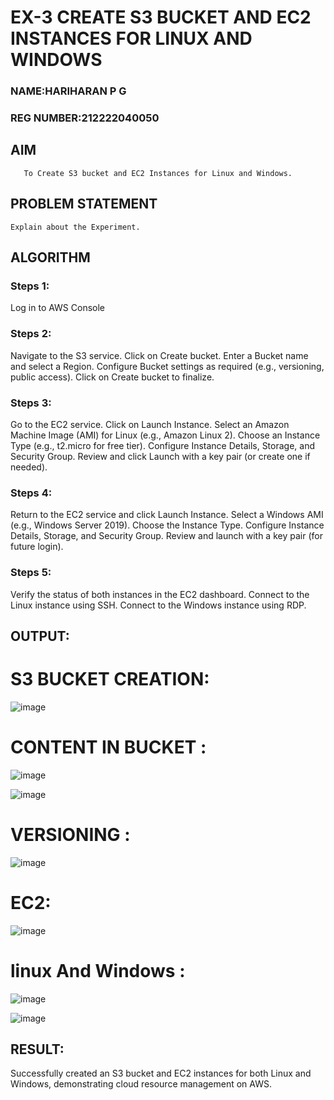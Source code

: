  # EX-3 CREATE S3 BUCKET AND EC2 INSTANCES FOR LINUX AND WINDOWS
 
 ### NAME:HARIHARAN P G
 ### REG NUMBER:212222040050


  ## AIM
       To Create S3 bucket and EC2 Instances for Linux and Windows.
## PROBLEM STATEMENT
    Explain about the Experiment.

## ALGORITHM
 ### Steps 1:
 Log in to AWS Console
 ### Steps 2:
 Navigate to the S3 service.
Click on Create bucket.
Enter a Bucket name and select a Region.
Configure Bucket settings as required (e.g., versioning, public access).
Click on Create bucket to finalize.
 ### Steps 3:
 Go to the EC2 service.
Click on Launch Instance.
Select an Amazon Machine Image (AMI) for Linux (e.g., Amazon Linux 2).
Choose an Instance Type (e.g., t2.micro for free tier).
Configure Instance Details, Storage, and Security Group.
Review and click Launch with a key pair (or create one if needed).
 ### Steps 4:
 Return to the EC2 service and click Launch Instance.
Select a Windows AMI (e.g., Windows Server 2019).
Choose the Instance Type.
Configure Instance Details, Storage, and Security Group.
Review and launch with a key pair (for future login).
 ### Steps 5:
 Verify the status of both instances in the EC2 dashboard.
Connect to the Linux instance using SSH.
Connect to the Windows instance using RDP.
## OUTPUT:
# S3 BUCKET CREATION:
![image](https://github.com/user-attachments/assets/97b4a7a8-49ac-47fb-b0d5-ce27f9df3f03)

# CONTENT IN BUCKET :
![image](https://github.com/user-attachments/assets/63ca09d6-3ad4-4d68-a6d7-49e094f17af8)

![image](https://github.com/user-attachments/assets/74f8ba09-7ce5-4464-94b6-9615dcdd613c)

# VERSIONING :
![image](https://github.com/user-attachments/assets/43eb6d0b-899a-445a-8588-e48457fa882b)

# EC2:
![image](https://github.com/user-attachments/assets/d58b85c9-5486-4bf2-a1d4-f470e7e4d838)

# linux And Windows :
![image](https://github.com/user-attachments/assets/00a662e7-de85-47ff-808a-80dc2471062d)

![image](https://github.com/user-attachments/assets/9510a304-ab1e-4ca2-a5ae-15bf978b85ff)



 
## RESULT:
Successfully created an S3 bucket and EC2 instances for both Linux and Windows, demonstrating cloud resource management on AWS.
 

  


